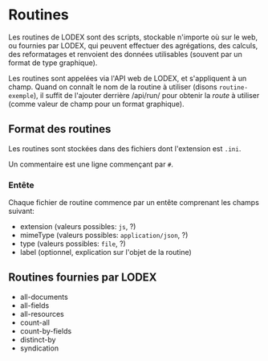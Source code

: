 # Routines

Les routines de LODEX sont des scripts, stockable n'importe où sur le web, ou fournies par LODEX, qui peuvent effectuer des agrégations, des calculs, des reformatages et renvoient des données utilisables \(souvent par un format de type graphique\).

Les routines sont appelées via l'API web de LODEX, et s'appliquent à un champ. Quand on connaît le nom de la routine à utiliser \(disons `routine-exemple`\), il suffit de l'ajouter derrière /api/run/ pour obtenir la _route_ à utiliser \(comme valeur de champ pour un format graphique\).

## Format des routines

Les routines sont stockées dans des fichiers dont l'extension est `.ini`.

Un commentaire est une ligne commençant par `#`.

### Entête

Chaque fichier de routine commence par un entête comprenant les champs suivant:

* extension \(valeurs possibles: `js`, ?\)
* mimeType \(valeurs possibles: `application/json`, ?\)
* type \(valeurs possibles: `file`, ?\)
* label \(optionnel, explication sur l'objet de la routine\)

## Routines fournies par LODEX

* all-documents
* all-fields
* all-resources
* count-all
* count-by-fields
* distinct-by
* syndication





